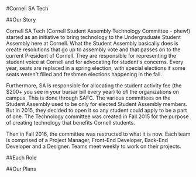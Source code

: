 #Cornell SA Tech

##Our Story

Cornell SA Tech (Cornell Student Assembly Technology Committee - phew!) started as an initiative to bring technology to the Undergraduate Student Assembly here at Cornell. What the Student Assembly basically does is create resolutions that go up to assembly vote and that passes on to the current President of Cornell. They are responsible for representing the student voice at Cornell and for advocating for student's concerns. Every year, seats are replaced in a spring election, with special elections if some seats weren't filled and freshmen elections happening in the fall.

Furthermore, SA is responsible for allocating the student activity fee (the $200+ you see in your bursar bill every year) to *all* the organizations on campus. This is done through SAFC. The various committees on the Student Assembly used to be only for elected Student Assembly members. But in 2015, they decided to open it so any student could apply to be a part of one. The Technology committee was created in Fall 2015 for the purpose of creating technology that benefits Cornell students.

Then in Fall 2016, the committee was restructed to what it is now. Each team is comprised of a Project Manager, Front-End Developer, Back-End Developer and a Designer. Teams meet weekly to work on their projects.

##Each Role

##Our Plans
